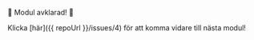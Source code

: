 :tada: Modul avklarad! :tada:

Klicka [här]({{ repoUrl }}/issues/4) för att komma vidare till nästa modul!